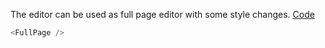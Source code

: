 The editor can be used as full page editor with some style changes. <a target="_blank" href="https://github.com/nib-edit/Nib/blob/master/packages/docs/demo/FullPage/index.jsx">Code</a>

```js
<FullPage />
```
